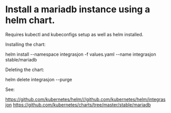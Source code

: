 # Install a mariadb instance using a helm chart.

Requires kubectl and kubeconfigs setup as well as helm installed.

Installing the chart:

helm install --namespace integrasjon -f values.yaml --name integrasjon  stable/mariadb 

Deleting the chart:

helm delete integrasjon --purge


See: 

https://github.com/kubernetes/helm///github.com/kubernetes/helm/integrasjon
https://github.com/kubernetes/charts/tree/master/stable/mariadb


